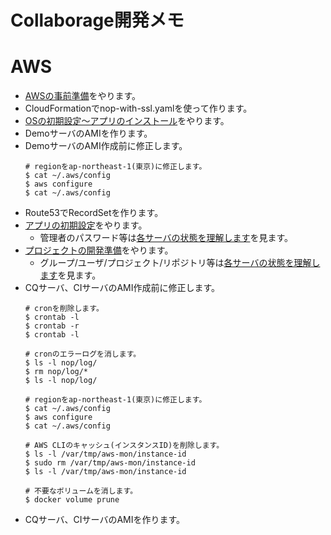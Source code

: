 Collaborage開発メモ
================================================================

# AWS

- [AWSの事前準備](aws.md#aws-preparation)をやります。
- CloudFormationでnop-with-ssl.yamlを使って作ります。
- [OSの初期設定～アプリのインストール](app.md)をやります。
- DemoサーバのAMIを作ります。
- DemoサーバのAMI作成前に修正します。
  ```
  # regionをap-northeast-1(東京)に修正します。
  $ cat ~/.aws/config
  $ aws configure
  $ cat ~/.aws/config
  ```
- Route53でRecordSetを作ります。
- [アプリの初期設定](init.md)をやります。
  - 管理者のパスワード等は[各サーバの状態を理解します](ami.md#ami-understand)を見ます。
- [プロジェクトの開発準備](dev.md)をやります。
  - グループ/ユーザ/プロジェクト/リポジトリ等は[各サーバの状態を理解します](ami.md#ami-understand)を見ます。
- CQサーバ、CIサーバのAMI作成前に修正します。
  ```
  # cronを削除します。
  $ crontab -l
  $ crontab -r
  $ crontab -l
  
  # cronのエラーログを消します。
  $ ls -l nop/log/
  $ rm nop/log/*
  $ ls -l nop/log/

  # regionをap-northeast-1(東京)に修正します。
  $ cat ~/.aws/config
  $ aws configure
  $ cat ~/.aws/config

  # AWS CLIのキャッシュ(インスタンスID)を削除します。
  $ ls -l /var/tmp/aws-mon/instance-id
  $ sudo rm /var/tmp/aws-mon/instance-id
  $ ls -l /var/tmp/aws-mon/instance-id

  # 不要なボリュームを消します。
  $ docker volume prune
  ```
- CQサーバ、CIサーバのAMIを作ります。

